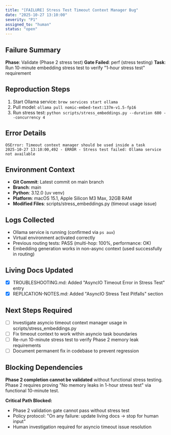 ```yaml
---
title: "[FAILURE] Stress Test Timeout Context Manager Bug"
date: "2025-10-27 13:10:00"
severity: "P1"
assigned_to: "human"
status: "open"
---
```


## Failure Summary
**Phase**: Validate (Phase 2 stress test)
**Gate Failed**: perf (stress testing)
**Task**: Run 10-minute embedding stress test to verify "1-hour stress test" requirement

## Reproduction Steps
1. Start Ollama service: `brew services start ollama`
2. Pull model: `ollama pull nomic-embed-text:137m-v1.5-fp16`
3. Run stress test: `python scripts/stress_embeddings.py --duration 600 --concurrency 4`

## Error Details
```
OSError: Timeout context manager should be used inside a task
2025-10-27 13:10:00,492 - ERROR - Stress test failed: Ollama service not available
```

## Environment Context
- **Git Commit**: Latest commit on main branch
- **Branch**: main
- **Python**: 3.12.0 (uv venv)
- **Platform**: macOS 15.1, Apple Silicon M3 Max, 32GB RAM
- **Modified Files**: scripts/stress_embeddings.py (timeout usage issue)

## Logs Collected
- Ollama service is running (confirmed via `ps aux`)
- Virtual environment activated correctly
- Previous routing tests: PASS (multi-hop: 100%, performance: OK)
- Embedding generation works in non-async context (used successfully in routing)

## Living Docs Updated
- [x] TROUBLESHOOTING.md: Added "AsyncIO Timeout Error in Stress Test" entry
- [x] REPLICATION-NOTES.md: Added "AsyncIO Stress Test Pitfalls" section

## Next Steps Required
- [ ] Investigate asyncio timeout context manager usage in scripts/stress_embeddings.py
- [ ] Fix timeout context to work within asyncio task boundaries
- [ ] Re-run 10-minute stress test to verify Phase 2 memory leak requirements
- [ ] Document permanent fix in codebase to prevent regression

## Blocking Dependencies
**Phase 2 completion cannot be validated** without functional stress testing.
Phase 2 requires proving "No memory leaks in 1-hour stress test" via functional 10-minute test.

**Critical Path Blocked:**
- Phase 2 validation gate cannot pass without stress test
- Policy protocol: "On any failure: update living docs → stop for human input"
- Human investigation required for asyncio timeout issue resolution
